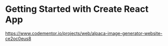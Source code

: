 # Getting Started with Create React App

https://www.codementor.io/projects/web/alpaca-image-generator-website-ce2oc0eus8
